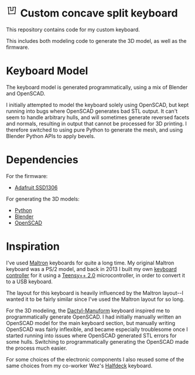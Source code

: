 # ![Ou Kanji](img/ou.png) Custom concave split keyboard

This repository contains code for my custom keyboard.

This includes both modeling code to generate the 3D model, as well as the
firmware.

# Keyboard Model

The keyboard model is generated programmatically, using a mix of Blender and
OpenSCAD.

I initially attempted to model the keyboard solely using OpenSCAD, but kept
running into bugs where OpenSCAD generates bad STL output.  It can't
seem to handle arbitrary hulls, and will sometimes generate reversed facets and
normals, resulting in output that cannot be processed for 3D printing.  I
therefore switched to using pure Python to generate the mesh, and using Blender
Python APIs to apply bevels.


# Dependencies

For the firmware:
* [Adafruit SSD1306](https://github.com/adafruit/Adafruit_SSD1306)

For generating the 3D models:
* [Python](https://www.python.org/)
* [Blender](https://www.blender.org/)
* [OpenSCAD](https://openscad.org/)

# Inspiration

I've used [Maltron](https://www.maltron.com/) keyboards for quite a long time.
My original Maltron keyboard was a PS/2 model, and back in 2013 I built my own
[keyboard controller](https://github.com/simpkins/avrpp) for it using a
[Teensy++ 2.0](https://www.pjrc.com/store/teensypp.html) microcontroller, in
order to convert it to a USB keyboard.

The layout for this keyboard is heavily influenced by the Maltron layout--I
wanted it to be fairly similar since I've used the Maltron layout for so long.

For the 3D modeling, the
[Dactyl-Manuform](https://github.com/abstracthat/dactyl-manuform) keyboard
inspired me to programmatically generate OpenSCAD.  I had initially manually
written an OpenSCAD model for the main keyboard section, but manually writing
OpenSCAD was fairly inflexible, and became especially troublesome once I
started running into issues where OpenSCAD generated STL errors for some hulls.
Switching to programmatically generating the OpenSCAD made the process much
easier.

For some choices of the electronic components I also reused some of the same
choices from my co-worker Wez's [Halfdeck](https://github.com/wez/halfdeck)
keyboard.
